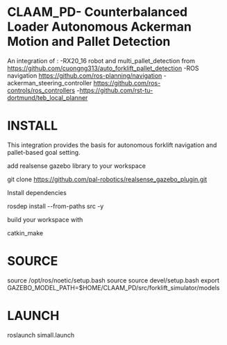 # CLAAM_PD- Counterbalanced Loader Autonomous Ackerman Motion and Pallet Detection 
 An integration of :
 -RX20_16 robot and multi_pallet_detection from https://github.com/cuongng313/auto_forklift_pallet_detection
 -ROS navigation https://github.com/ros-planning/navigation
 -ackerman_steering_controller https://github.com/ros-controls/ros_controllers
 -https://github.com/rst-tu-dortmund/teb_local_planner


# INSTALL
 This integration provides the basis for autonomous forklift navigation and pallet-based goal setting.
 
 add realsense gazebo library to your workspace
 
 git clone https://github.com/pal-robotics/realsense_gazebo_plugin.git
 
 Install dependencies
 
 rosdep install --from-paths src -y 

 build your workspace with 
 
 catkin_make


# SOURCE
 source /opt/ros/noetic/setup.bash
 source source devel/setup.bash
 export GAZEBO_MODEL_PATH=$HOME/CLAAM_PD/src/forklift_simulator/models

# LAUNCH

roslaunch simall.launch



